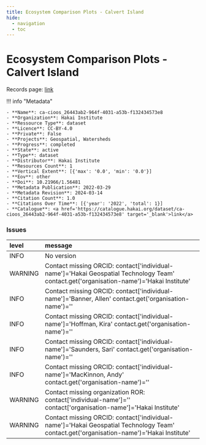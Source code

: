 ```yaml
---
title: Ecosystem Comparison Plots - Calvert Island
hide:
  - navigation
  - toc
---
```


# Ecosystem Comparison Plots - Calvert Island

Records page: <a href='https://catalogue.hakai.org/dataset/ca-cioos_26443ab2-964f-4031-a53b-f132434573e8' target='_blank'>link</a>

<div id='map'></div>

!!! info "Metadata"
    
    - **Name**: ca-cioos_26443ab2-964f-4031-a53b-f132434573e8 
    - **Organization**: Hakai Institute 
    - **Ressource Type**: dataset 
    - **Licence**: CC-BY-4.0 
    - **Private**: False 
    - **Projects**: Geospatial, Watersheds 
    - **Progress**: completed 
    - **State**: active 
    - **Type**: dataset 
    - **Distributor**: Hakai Institute 
    - **Resources Count**: 1 
    - **Vertical Extent**: [{'max': '0.0', 'min': '0.0'}] 
    - **Eov**: other 
    - **Doi**: 10.21966/1.56481 
    - **Metadata Publication**: 2022-03-29 
    - **Metadata Revision**: 2024-03-14 
    - **Citation Count**: 1.0 
    - **Citations Over Time**: [{'year': '2022', 'total': 1}] 
    - **Catalogue**: <a href='https://catalogue.hakai.org/dataset/ca-cioos_26443ab2-964f-4031-a53b-f132434573e8' target='_blank'>link</a> 

### Issues

| level   | message                                                                                                                                 |
|:--------|:----------------------------------------------------------------------------------------------------------------------------------------|
| INFO    | No version                                                                                                                              |
| WARNING | Contact missing ORCID: contact['individual-name']='Hakai Geospatial Technology Team' contact.get('organisation-name')='Hakai Institute' |
| INFO    | Contact missing ORCID: contact['individual-name']='Banner, Allen' contact.get('organisation-name')=''                                   |
| INFO    | Contact missing ORCID: contact['individual-name']='Hoffman, Kira' contact.get('organisation-name')=''                                   |
| INFO    | Contact missing ORCID: contact['individual-name']='Saunders, Sari' contact.get('organisation-name')=''                                  |
| INFO    | Contact missing ORCID: contact['individual-name']='MacKinnon, Andy' contact.get('organisation-name')=''                                 |
| WARNING | Contact missing organization ROR:  contact['individual-name']='' contact['organisation-name']='Hakai Institute'                         |
| WARNING | Contact missing ORCID: contact['individual-name']='Hakai Geospatial Technology Team' contact.get('organisation-name')='Hakai Institute' |

<script>
   document.addEventListener("DOMContentLoaded", function() {
    var map = L.map('map').setView([51.505, -125.09], 5);
    L.tileLayer('https://tile.openstreetmap.org/{z}/{x}/{y}.png', {
        maxZoom: 19,
        attribution: '&copy; <a href="http://www.openstreetmap.org/copyright">OpenStreetMap</a>'
    }).addTo(map);
    var geojsonFeature = {
        "type": "Feature",
        "properties": {
            "name" : "Ecosystem Comparison Plots - Calvert Island"
        },
        "geometry": {'type': 'Polygon', 'coordinates': [[[-128.13903808593744, 51.626542529786036], [-127.97355651855466, 51.626542529786036], [-127.97355651855466, 51.67766477883444], [-128.13903808593744, 51.67766477883444], [-128.13903808593744, 51.626542529786036]]]}
    }
    L.geoJSON(geojsonFeature).addTo(map);
   })
</script>